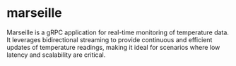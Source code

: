 # marseille
Marseille is a gRPC application for real-time monitoring of temperature data. It leverages bidirectional streaming to provide continuous and efficient updates of temperature readings, making it ideal for scenarios where low latency and scalability are critical.

